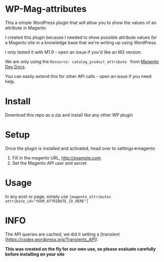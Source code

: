 # WP-Mag-attributes
This a simple WordPress plugin that will allow you to show the values of an attribute in Magento

I created this plugin because I needed to show possible attribute values for a Magento site in a knowledge base that we're writing up using WordPress.

I only tested it with M1.9 - open an issue if you'd like an M2 version.

We are only using the ```Resource: catalog_product_attribute ``` from [Magento Dev Docs](http://devdocs.magento.com/guides/m1x/api/soap/catalog/catalogProductAttribute/product_attribute.options.html).

You can easily extend this for other API calls - open an issue if you need help.

# Install

Download this repo as a zip and install like any other WP plugin

# Setup

Once the plugin is installed and activated, head over to settings=>magento

1. Fill in the magento URL, http://example.com
2. Set the Magento API user and secret 

# Usage

In any post or page, simply use ```[magento_attributes attribute_id="YOUR_ATTRIBUTE_ID_HERE"]```

# INFO

The API queries are cached, we did it setting a [transient (https://codex.wordpress.org/Transients_API). 

**This was created on the fly for our own use, so please evaluate carefully before installing on your site**

